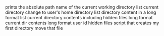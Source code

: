 prints the absolute path name of the current working directory
list current directory
change to user's home directory
list directory content in a long format
list current directory contents including hidden files long format
current dir contents long format user id hidden files
script that creates my first directory
move that file

